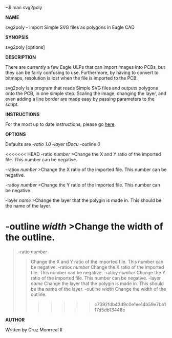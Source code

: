 ~$ man svg2poly

__NAME__

svg2poly - import Simple SVG files as polygons in Eagle CAD
 

__SYNOPSIS__

svg2poly [options]

 
__DESCRIPTION__

There are currently a few Eagle ULPs that can import images into PCBs, but they can be fairly confusing to use. Furthermore, by having to convert to bitmaps, resolution is lost when the file is imported to the PCB.

svg2poly is a program that reads Simple SVG files and outputs polygons onto the PCB, in one simple step. Scaling the image, changing the layer, and even adding a line border are made easy by passing parameters to the script. 


__INSTRUCTIONS__

For the most up to date instructions, please go [here](thinkmaketest.com).
 
__OPTIONS__

Defaults are *-ratio 1.0 -layer tDocu -outline 0*

<<<<<<< HEAD
-ratio *number*
    >Change the X and Y ratio of the imported file. This number can be negative.

-ratiox *number*
    >Change the X ratio of the imported file. This number can be negative.

-ratioy *number*
    >Change the Y ratio of the imported file. This number can be negative.

-layer *name*
    >Change the layer that the polygin is made in. This should be the name of the layer.

-outline *width*
    >Change the width of the outline.
=======
>-ratio *number*
>>Change the X and Y ratio of the imported file. This number can be negative.
>-ratiox *number*
>>Change the X ratio of the imported file. This number can be negative.
>-ratioy *number*
>>Change the Y ratio of the imported file. This number can be negative.
>-layer *name*
>>Change the layer that the polygin is made in. This should be the name of the layer.
>-outline *width*
>>Change the width of the outline.
>>>>>>> c7392fdb43d9c0e1ee14b59e7bb117d5db13448e

    
__AUTHOR__

Written by Cruz Monrreal II